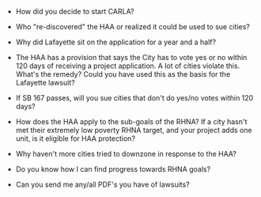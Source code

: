 - How did you decide to start CARLA?

- Who "re-discovered" the HAA or realized it could be used to sue cities?

- Why did Lafayette sit on the application for a year and a half?

- The HAA has a provision that says the City has to vote yes or no within 120
days of receiving a project application. A lot of cities violate this. What's
the remedy? Could you have used this as the basis for the Lafayette lawsuit?

- If SB 167 passes, will you sue cities that don't do yes/no votes within 120
  days?

- How does the HAA apply to the sub-goals of the RHNA? If a city hasn't met
  their extremely low poverty RHNA target, and your project adds one unit, is it
  eligible for HAA protection?

- Why haven't more cities tried to downzone in response to the HAA?

- Do you know how I can find progress towards RHNA goals?

- Can you send me any/all PDF's you have of lawsuits?
